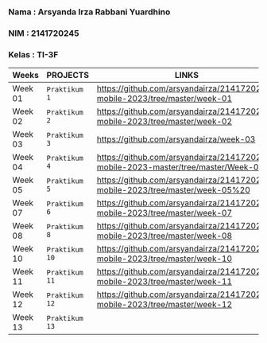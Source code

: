 ### Nama  : Arsyanda Irza Rabbani Yuardhino
### NIM   : 2141720245
### Kelas : TI-3F

|Weeks           |PROJECTS                       |LINKS                        |
|----------------|-------------------------------|-----------------------------|
|Week 01         |`Praktikum 1`|https://github.com/arsyandairza/2141720245-mobile-2023/tree/master/week-01      
|Week 02         |`Praktikum 2`|https://github.com/arsyandairza/2141720245-mobile-2023/tree/master/week-02|   
|Week 03         |`Praktikum 3`|https://github.com/arsyandairza/week-03|             
|Week 04         |`Praktikum 4`|https://github.com/arsyandairza/2141720245-mobile-2023-master/tree/master/Week-04|                             
|Week 05         |`Praktikum 5`|https://github.com/arsyandairza/2141720245-mobile-2023/tree/master/week-05%20|                               
|Week 07         |`Praktikum 6`|https://github.com/arsyandairza/2141720245-mobile-2023/tree/master/week-07|
|Week 08         |`Praktikum 8`|https://github.com/arsyandairza/2141720245-mobile-2023/tree/master/week-08|
|Week 10         |`Praktikum 10`|https://github.com/arsyandairza/2141720245-mobile-2023/tree/master/week-10|
|Week 11         |`Praktikum 11`|https://github.com/arsyandairza/2141720245-mobile-2023/tree/master/week-11|
|Week 12         |`Praktikum 12`|https://github.com/arsyandairza/2141720245-mobile-2023/tree/master/week-12|
|Week 13         |`Praktikum 13`|

